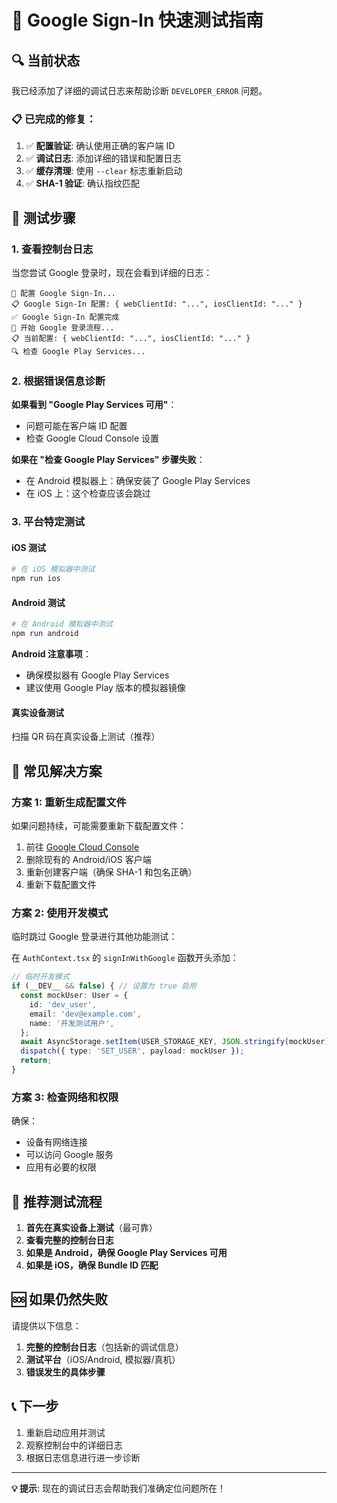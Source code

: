 # 🧪 Google Sign-In 快速测试指南

## 🔍 当前状态

我已经添加了详细的调试日志来帮助诊断 `DEVELOPER_ERROR` 问题。

### 📋 已完成的修复：

1. ✅ **配置验证**: 确认使用正确的客户端 ID
2. ✅ **调试日志**: 添加详细的错误和配置日志
3. ✅ **缓存清理**: 使用 `--clear` 标志重新启动
4. ✅ **SHA-1 验证**: 确认指纹匹配

## 🚀 测试步骤

### 1. 查看控制台日志

当您尝试 Google 登录时，现在会看到详细的日志：

```
🔧 配置 Google Sign-In...
📋 Google Sign-In 配置: { webClientId: "...", iosClientId: "..." }
✅ Google Sign-In 配置完成
🔧 开始 Google 登录流程...
📋 当前配置: { webClientId: "...", iosClientId: "..." }
🔍 检查 Google Play Services...
```

### 2. 根据错误信息诊断

**如果看到 "Google Play Services 可用"**：
- 问题可能在客户端 ID 配置
- 检查 Google Cloud Console 设置

**如果在 "检查 Google Play Services" 步骤失败**：
- 在 Android 模拟器上：确保安装了 Google Play Services
- 在 iOS 上：这个检查应该会跳过

### 3. 平台特定测试

#### iOS 测试
```bash
# 在 iOS 模拟器中测试
npm run ios
```

#### Android 测试
```bash
# 在 Android 模拟器中测试
npm run android
```

**Android 注意事项**：
- 确保模拟器有 Google Play Services
- 建议使用 Google Play 版本的模拟器镜像

#### 真实设备测试
扫描 QR 码在真实设备上测试（推荐）

## 🔧 常见解决方案

### 方案 1: 重新生成配置文件

如果问题持续，可能需要重新下载配置文件：

1. 前往 [Google Cloud Console](https://console.cloud.google.com/)
2. 删除现有的 Android/iOS 客户端
3. 重新创建客户端（确保 SHA-1 和包名正确）
4. 重新下载配置文件

### 方案 2: 使用开发模式

临时跳过 Google 登录进行其他功能测试：

在 `AuthContext.tsx` 的 `signInWithGoogle` 函数开头添加：

```typescript
// 临时开发模式
if (__DEV__ && false) { // 设置为 true 启用
  const mockUser: User = {
    id: 'dev_user',
    email: 'dev@example.com',
    name: '开发测试用户',
  };
  await AsyncStorage.setItem(USER_STORAGE_KEY, JSON.stringify(mockUser));
  dispatch({ type: 'SET_USER', payload: mockUser });
  return;
}
```

### 方案 3: 检查网络和权限

确保：
- 设备有网络连接
- 可以访问 Google 服务
- 应用有必要的权限

## 📱 推荐测试流程

1. **首先在真实设备上测试**（最可靠）
2. **查看完整的控制台日志**
3. **如果是 Android，确保 Google Play Services 可用**
4. **如果是 iOS，确保 Bundle ID 匹配**

## 🆘 如果仍然失败

请提供以下信息：

1. **完整的控制台日志**（包括新的调试信息）
2. **测试平台**（iOS/Android, 模拟器/真机）
3. **错误发生的具体步骤**

## 📞 下一步

1. 重新启动应用并测试
2. 观察控制台中的详细日志
3. 根据日志信息进行进一步诊断

---

**💡 提示**: 现在的调试日志会帮助我们准确定位问题所在！
